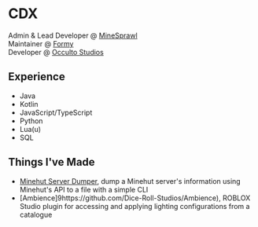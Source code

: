 # CDX

Admin & Lead Developer @ [MineSprawl](https://github.com/MineSprawl) <br>
Maintainer @ [Formy](https://github.com/MineSprawl/Formy) <br>
Developer @ [Occulto Studios](https://github.com/OccultoStudios) <br>

## Experience

- Java
- Kotlin
- JavaScript/TypeScript
- Python
- Lua(u)
- SQL

## Things I've Made

- [Minehut Server Dumper](https://github.com/CDX-1/MinehutServerDump), dump a Minehut server's information using Minehut's API to a file with a simple CLI
- [Ambience]9https://github.com/Dice-Roll-Studios/Ambience), ROBLOX Studio plugin for accessing and applying lighting configurations from a catalogue
